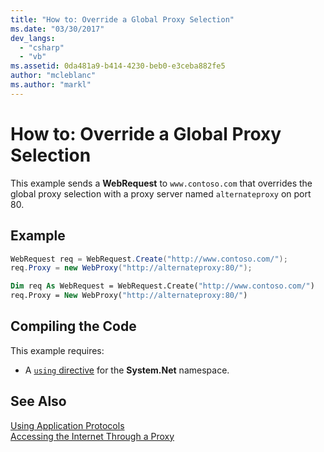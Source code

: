 ```yaml
---
title: "How to: Override a Global Proxy Selection"
ms.date: "03/30/2017"
dev_langs: 
  - "csharp"
  - "vb"
ms.assetid: 0da481a9-b414-4230-beb0-e3ceba882fe5
author: "mcleblanc"
ms.author: "markl"
---
```

# How to: Override a Global Proxy Selection
This example sends a **WebRequest** to `www.contoso.com` that overrides the global proxy selection with a proxy server named `alternateproxy` on port 80.  
  
## Example  
  
```csharp  
WebRequest req = WebRequest.Create("http://www.contoso.com/");  
req.Proxy = new WebProxy("http://alternateproxy:80/");  
```  
  
```vb  
Dim req As WebRequest = WebRequest.Create("http://www.contoso.com/")  
req.Proxy = New WebProxy("http://alternateproxy:80/")  
```  
  
## Compiling the Code  
 This example requires:  
  
-   A [`using` directive](~/docs/csharp/language-reference/keywords/using-directive.md) for the **System.Net** namespace.  
  
## See Also  
 [Using Application Protocols](../../../docs/framework/network-programming/using-application-protocols.md)  
 [Accessing the Internet Through a Proxy](../../../docs/framework/network-programming/accessing-the-internet-through-a-proxy.md)
